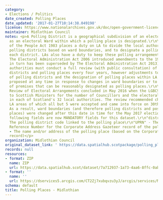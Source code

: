 ```yaml
---
category:
- Elections / Politics
date_created: Polling Places
date_updated: '2017-01-27T10:14:38.049198'
license: https://www.nationalarchives.gov.uk/doc/open-government-licence/version/3/
maintainer: Midlothian Council
notes: <p>A Polling District is a geographical subdivision of an electoral area such
  as an electoral Ward within which a polling place is designated.\r\n\r\nThe Representation
  of the People Act 1983 places a duty on LA to divide the local authority area into
  polling districts based on ward boundaries, and to designate a polling place for
  each district. LAs also have a duty to keep these polling arrangements under review.
  The Electoral Administration Act 2006 introduced amendments to the 1983 Act (which
  in turn has been superseded by The Electoral Administration Act 2013). Now local
  authorities must conduct a full review (with public consultation) of its polling
  districts and polling places every four years, however adjustments to the boundaries
  of polling districts and the designation of polling places within LA wards can be
  proposed at any time in response to changes in ward boundaries or to the availability
  of premises that can be reasonably designated as polling places.\r\n\r\nThe Fifth
  Review of Electoral Arrangements concluded in May 2016 when the LGBCS made recommendations
  to Scottish Ministers for the number of Councillors and the electoral ward boundaries
  in each of Scotland's 32 local authorities. The review recommended changes in 30
  LA areas of which all but 5 were accepted and came into force on 30th Sept 2016.
  As a result, ward boundaries (and therefore polling districts and possibly polling
  places) were changed after this date in time for the May 2017 elections.\r\n\r\nThe
  following fields are now MANDATORY fields for this dataset.\r\n"district_code" -
  The polling district code linked to the polling place\r\n"UPRN" - The Unique Property
  Reference Number for the Corporate Address Gazeteer record of the polling place\r\n"polling_place"
  - The name and/or address of the polling place (based on the Corporate Address Gazeteer
  record)</p>
organization: Midlothian Council
original_dataset_link: ' https://data.spatialhub.scotpackage/polling_places-ml'
records: null
resources:
- format: ZIP
  name: ZIP
  url: https://data.spatialhub.scot/dataset/7a712937-1a73-4aa6-8ffc-0abeb3373179/resource/dfcba15b-f0d9-40fa-b39b-cac1df68bec3/download/pollingplaces.zip
- format: ''
  name: ''
  url: https://dservices5.arcgis.com/CT2Zj7xubqvzu3yJ/arcgis/services/Midlothian_Polling_Places_for_2019_General_Election/WFSServer?service=wfs&request=getcapabilities?
schema: default
title: Polling Places - Midlothian
---
```

